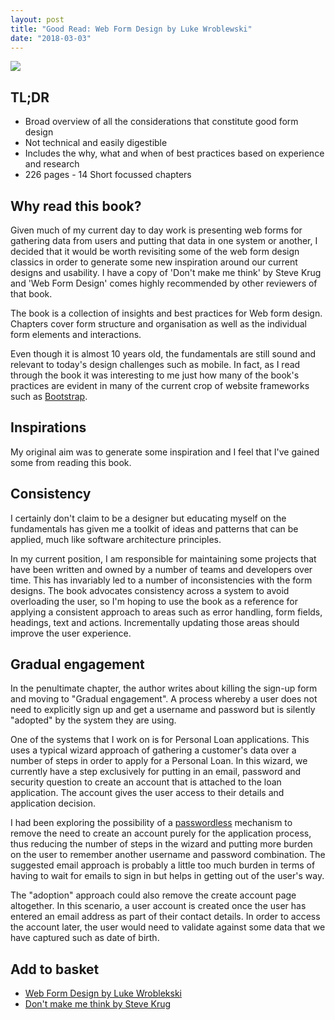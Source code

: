 ```yaml
---
layout: post
title: "Good Read: Web Form Design by Luke Wroblewski"
date: "2018-03-03"
---
```


![]({{site.baseurl}}/assets/images/web-form-design-luke-wroblewski.jpg)

## **TL;DR**

- Broad overview of all the considerations that constitute good form design
- Not technical and easily digestible
- Includes the why, what and when of best practices based on experience and research
- 226 pages - 14 Short focussed chapters

## **Why read this book?**

Given much of my current day to day work is presenting web forms for gathering data from users and putting that data in one system or another, I decided that it would be worth revisiting some of the web form design classics in order to generate some new inspiration around our current designs and usability. I have a copy of 'Don't make me think' by Steve Krug and 'Web Form Design' comes highly recommended by other reviewers of that book.

The book is a collection of insights and best practices for Web form design. Chapters cover form structure and organisation as well as the individual form elements and interactions.

Even though it is almost 10 years old, the fundamentals are still sound and relevant to today's design challenges such as mobile. In fact, as I read through the book it was interesting to me just how many of the book's practices are evident in many of the current crop of website frameworks such as [Bootstrap](https://getbootstrap.com/docs/4.0/getting-started/introduction/).

## **Inspirations**

My original aim was to generate some inspiration and I feel that I've gained some from reading this book.

## **Consistency**

I certainly don't claim to be a designer but educating myself on the fundamentals has given me a toolkit of ideas and patterns that can be applied, much like software architecture principles.

In my current position, I am responsible for maintaining some projects that have been written and owned by a number of teams and developers over time. This has invariably led to a number of inconsistencies with the form designs. The book advocates consistency across a system to avoid overloading the user, so I'm hoping to use the book as a reference for applying a consistent approach to areas such as error handling, form fields, headings, text and actions. Incrementally updating those areas should improve the user experience.

## **Gradual engagement**

In the penultimate chapter, the author writes about killing the sign-up form and moving to "Gradual engagement". A process whereby a user does not need to explicitly sign up and get a username and password but is silently "adopted" by the system they are using.

One of the systems that I work on is for Personal Loan applications. This uses a typical wizard approach of gathering a customer's data over a number of steps in order to apply for a Personal Loan. In this wizard, we currently have a step exclusively for putting in an email, password and security question to create an account that is attached to the loan application. The account gives the user access to their details and application decision.

I had been exploring the possibility of a [passwordless](https://github.com/creactiviti/spring-security-passwordless/blob/master/README.md) mechanism to remove the need to create an account purely for the application process, thus reducing the number of steps in the wizard and putting more burden on the user to remember another username and password combination. The suggested email approach is probably a little too much burden in terms of having to wait for emails to sign in but helps in getting out of the user's way.

The "adoption" approach could also remove the create account page altogether. In this scenario, a user account is created once the user has entered an email address as part of their contact details. In order to access the account later, the user would need to validate against some data that we have captured such as date of birth.

## **Add to basket**

- [Web Form Design by Luke Wroblekski](https://www.amazon.co.uk/Web-Form-Design-Filling-Blanks/dp/1933820241)
- [Don't make me think by Steve Krug](https://www.amazon.co.uk/Dont-Make-Me-Think-Usability/dp/0321344758)

